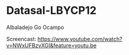 # Datasal-LBYCP12
Albaladejo Go Ocampo

Screencast: https://www.youtube.com/watch?v=NWxUFBzvXGI&feature=youtu.be
